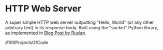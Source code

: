 # HTTP Web Server

A super simple HTTP web server outputting "Hello, World" (or any other arbitrary text) in its response body. Built using the "socket" Python library, as implemented in [Blog Post by Ruslan](https://ruslanspivak.com/lsbaws-part1/).

#100ProjectsOfCode

